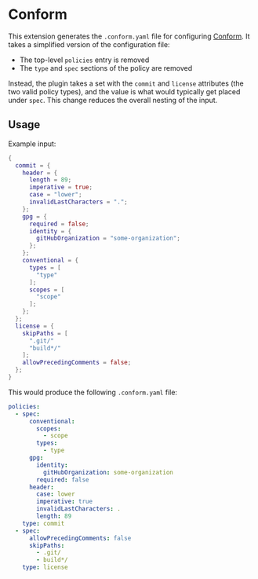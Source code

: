 # Conform

This extension generates the `.conform.yaml` file for configuring [Conform][1].
It takes a simplified version of the configuration file:

- The top-level `policies` entry is removed
- The `type` and `spec` sections of the policy are removed

Instead, the plugin takes a set with the `commit` and `license` attributes (the
two valid policy types), and the value is what would typically get placed under
`spec`. This change reduces the overall nesting of the input.

## Usage

Example input:

```nix
{
  commit = {
    header = {
      length = 89;
      imperative = true;
      case = "lower";
      invalidLastCharacters = ".";
    };
    gpg = {
      required = false;
      identity = {
        gitHubOrganization = "some-organization";
      };
    };
    conventional = {
      types = [
        "type"
      ];
      scopes = [
        "scope"
      ];
    };
  };
  license = {
    skipPaths = [
      ".git/"
      "build*/"
    ];
    allowPrecedingComments = false;
  };
}
```

This would produce the following `.conform.yaml` file:

```yaml
policies:
  - spec:
      conventional:
        scopes:
          - scope
        types:
          - type
      gpg:
        identity:
          gitHubOrganization: some-organization
        required: false
      header:
        case: lower
        imperative: true
        invalidLastCharacters: .
        length: 89
    type: commit
  - spec:
      allowPrecedingComments: false
      skipPaths:
        - .git/
        - build*/
    type: license
```

[1]: https://github.com/siderolabs/conform
